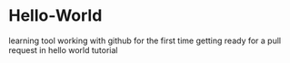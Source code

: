 # Hello-World
learning tool
working with github for the first time
getting ready for a pull request in hello world tutorial
